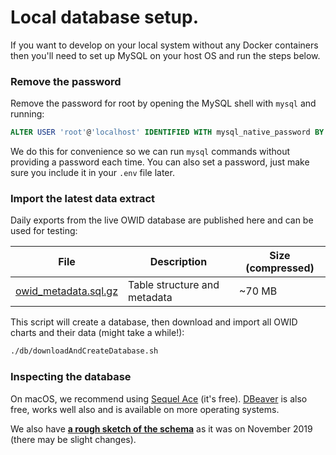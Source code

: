 # Local database setup.

If you want to develop on your local system without any Docker containers then you'll need to set up MySQL on your host OS and run the steps below.

### Remove the password

Remove the password for root by opening the MySQL shell with `mysql` and running:

```sql
ALTER USER 'root'@'localhost' IDENTIFIED WITH mysql_native_password BY '';
```

We do this for convenience so we can run `mysql` commands without providing a password each time. You can also set a password, just make sure you include it in your `.env` file later.

### Import the latest data extract

Daily exports from the live OWID database are published here and can be used for testing:

| File                                                                          | Description                  | Size (compressed) |
| ----------------------------------------------------------------------------- | ---------------------------- | ----------------- |
| [owid_metadata.sql.gz](https://files.ourworldindata.org/owid_metadata.sql.gz) | Table structure and metadata | ~70 MB            |

This script will create a database, then download and import all OWID charts and their data (might take a while!):

```bash
./db/downloadAndCreateDatabase.sh
```

### Inspecting the database

On macOS, we recommend using [Sequel Ace](https://github.com/Sequel-Ace/Sequel-Ace) (it's free). [DBeaver](https://dbeaver.io/) is also free, works well also and is available on more operating systems.

We also have [**a rough sketch of the schema**](https://user-images.githubusercontent.com/1308115/64631358-d920e680-d3ee-11e9-90a7-b45d942a7259.png) as it was on November 2019 (there may be slight changes).
